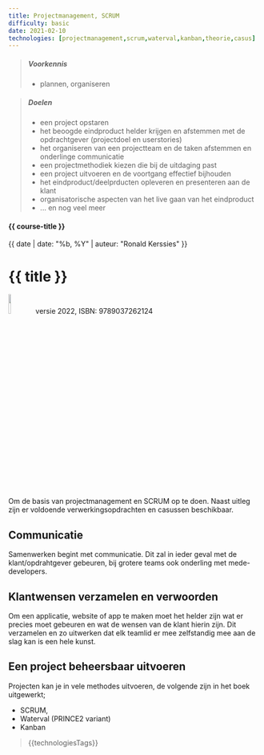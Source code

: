 ```yaml
---
title: Projectmanagement, SCRUM
difficulty: basic
date: 2021-02-10
technologies: [projectmanagement,scrum,waterval,kanban,theorie,casus]
---
```


> ##### Voorkennis
> * plannen, organiseren

> ##### Doelen
> * een project opstaren
> * het beoogde eindproduct helder krijgen en afstemmen met de opdrachtgever (projectdoel en userstories)
> * het organiseren van een projectteam en de taken afstemmen en onderlinge communicatie
> * een projectmethodiek kiezen die bij de uitdaging past
> * een project uitvoeren en de voortgang effectief bijhouden
> * het eindproduct/deelprducten opleveren en presenteren aan de klant
> * organisatorische aspecten van het live gaan van het eindproduct
> * ... en nog veel meer

#### {{ course-title }}
{{ date | date: "%b, %Y" | auteur: "Ronald Kerssies" }}

# {{ title }}

<img src="{{ '/_assets/projecten/boekProjectmanagement.jpg' | url }}" style="width:10%;">
versie 2022, ISBN: 9789037262124

Om de basis van projectmanagement en SCRUM op te doen.
Naast uitleg zijn er voldoende verwerkingsopdrachten en casussen beschikbaar. 


## Communicatie
Samenwerken begint met communicatie. Dit zal in ieder geval met de klant/opdrahtgever
gebeuren, bij grotere teams ook onderling met mede-developers.

## Klantwensen verzamelen en verwoorden
Om een applicatie, website of app te maken moet het helder zijn wat er precies moet gebeuren
en wat de wensen van de klant hierin zijn. Dit verzamelen en zo uitwerken dat elk teamlid er mee 
zelfstandig mee aan de slag kan is een hele kunst.

## Een project beheersbaar uitvoeren
Projecten kan je in vele methodes uitvoeren, de volgende zijn in het boek uitgewerkt;
* SCRUM,
* Waterval (PRINCE2 variant)
* Kanban


> {{technologiesTags}}
